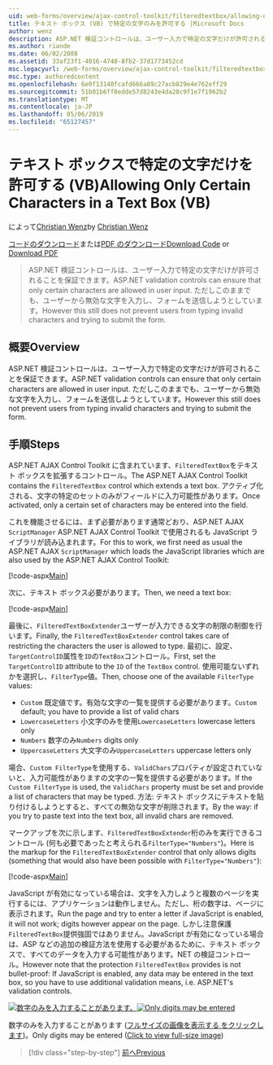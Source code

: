 ```yaml
---
uid: web-forms/overview/ajax-control-toolkit/filteredtextbox/allowing-only-certain-characters-in-a-text-box-vb
title: テキスト ボックス (VB) で特定の文字のみを許可する |Microsoft Docs
author: wenz
description: ASP.NET 検証コントロールは、ユーザー入力で特定の文字だけが許可されることを保証できます。 ただしこれができない無効な入力からユーザー.
ms.author: riande
ms.date: 06/02/2008
ms.assetid: 33af23f1-4016-4740-8fb2-37d1773452cd
msc.legacyurl: /web-forms/overview/ajax-control-toolkit/filteredtextbox/allowing-only-certain-characters-in-a-text-box-vb
msc.type: authoredcontent
ms.openlocfilehash: 6e0f13140fcafd666a89c27acb829e4e762eff29
ms.sourcegitcommit: 51b01b6ff8edde57d8243e4da28c9f1e7f1962b2
ms.translationtype: MT
ms.contentlocale: ja-JP
ms.lasthandoff: 05/06/2019
ms.locfileid: "65127457"
---
```

# <a name="allowing-only-certain-characters-in-a-text-box-vb"></a><span data-ttu-id="f5080-104">テキスト ボックスで特定の文字だけを許可する (VB)</span><span class="sxs-lookup"><span data-stu-id="f5080-104">Allowing Only Certain Characters in a Text Box (VB)</span></span>

<span data-ttu-id="f5080-105">によって[Christian Wenz](https://github.com/wenz)</span><span class="sxs-lookup"><span data-stu-id="f5080-105">by [Christian Wenz](https://github.com/wenz)</span></span>

<span data-ttu-id="f5080-106">[コードのダウンロード](http://download.microsoft.com/download/4/c/2/4c2def7a-0d23-4055-91f9-1f18504167d7/FilteredTextBox0.vb.zip)または[PDF のダウンロード](http://download.microsoft.com/download/b/6/a/b6ae89ee-df69-4c87-9bfb-ad1eb2b23373/filteredtextbox0VB.pdf)</span><span class="sxs-lookup"><span data-stu-id="f5080-106">[Download Code](http://download.microsoft.com/download/4/c/2/4c2def7a-0d23-4055-91f9-1f18504167d7/FilteredTextBox0.vb.zip) or [Download PDF](http://download.microsoft.com/download/b/6/a/b6ae89ee-df69-4c87-9bfb-ad1eb2b23373/filteredtextbox0VB.pdf)</span></span>

> <span data-ttu-id="f5080-107">ASP.NET 検証コントロールは、ユーザー入力で特定の文字だけが許可されることを保証できます。</span><span class="sxs-lookup"><span data-stu-id="f5080-107">ASP.NET validation controls can ensure that only certain characters are allowed in user input.</span></span> <span data-ttu-id="f5080-108">ただしこのままでも、ユーザーから無効な文字を入力し、フォームを送信しようとしています。</span><span class="sxs-lookup"><span data-stu-id="f5080-108">However this still does not prevent users from typing invalid characters and trying to submit the form.</span></span>

## <a name="overview"></a><span data-ttu-id="f5080-109">概要</span><span class="sxs-lookup"><span data-stu-id="f5080-109">Overview</span></span>

<span data-ttu-id="f5080-110">ASP.NET 検証コントロールは、ユーザー入力で特定の文字だけが許可されることを保証できます。</span><span class="sxs-lookup"><span data-stu-id="f5080-110">ASP.NET validation controls can ensure that only certain characters are allowed in user input.</span></span> <span data-ttu-id="f5080-111">ただしこのままでも、ユーザーから無効な文字を入力し、フォームを送信しようとしています。</span><span class="sxs-lookup"><span data-stu-id="f5080-111">However this still does not prevent users from typing invalid characters and trying to submit the form.</span></span>

## <a name="steps"></a><span data-ttu-id="f5080-112">手順</span><span class="sxs-lookup"><span data-stu-id="f5080-112">Steps</span></span>

<span data-ttu-id="f5080-113">ASP.NET AJAX Control Toolkit に含まれています、`FilteredTextBox`をテキスト ボックスを拡張するコントロール。</span><span class="sxs-lookup"><span data-stu-id="f5080-113">The ASP.NET AJAX Control Toolkit contains the `FilteredTextBox` control which extends a text box.</span></span> <span data-ttu-id="f5080-114">アクティブ化される、文字の特定のセットのみがフィールドに入力可能性があります。</span><span class="sxs-lookup"><span data-stu-id="f5080-114">Once activated, only a certain set of characters may be entered into the field.</span></span>

<span data-ttu-id="f5080-115">これを機能させるには、まず必要があります通常どおり、ASP.NET AJAX `ScriptManager` ASP.NET AJAX Control Toolkit で使用されるも JavaScript ライブラリが読み込まれます。</span><span class="sxs-lookup"><span data-stu-id="f5080-115">For this to work, we first need as usual the ASP.NET AJAX `ScriptManager` which loads the JavaScript libraries which are also used by the ASP.NET AJAX Control Toolkit:</span></span>

[!code-aspx[Main](allowing-only-certain-characters-in-a-text-box-vb/samples/sample1.aspx)]

<span data-ttu-id="f5080-116">次に、テキスト ボックス必要があります。</span><span class="sxs-lookup"><span data-stu-id="f5080-116">Then, we need a text box:</span></span>

[!code-aspx[Main](allowing-only-certain-characters-in-a-text-box-vb/samples/sample2.aspx)]

<span data-ttu-id="f5080-117">最後に、`FilteredTextBoxExtender`ユーザーが入力できる文字の制限の制御を行います。</span><span class="sxs-lookup"><span data-stu-id="f5080-117">Finally, the `FilteredTextBoxExtender` control takes care of restricting the characters the user is allowed to type.</span></span> <span data-ttu-id="f5080-118">最初に、設定、`TargetControlID`属性を`ID`の`TextBox`コントロール。</span><span class="sxs-lookup"><span data-stu-id="f5080-118">First, set the `TargetControlID` attribute to the `ID` of the `TextBox` control.</span></span> <span data-ttu-id="f5080-119">使用可能ないずれかを選択し、`FilterType`値。</span><span class="sxs-lookup"><span data-stu-id="f5080-119">Then, choose one of the available `FilterType` values:</span></span>

- <span data-ttu-id="f5080-120">`Custom` 既定値です。有効な文字の一覧を提供する必要があります。</span><span class="sxs-lookup"><span data-stu-id="f5080-120">`Custom` default; you have to provide a list of valid chars</span></span>
- <span data-ttu-id="f5080-121">`LowercaseLetters` 小文字のみを使用</span><span class="sxs-lookup"><span data-stu-id="f5080-121">`LowercaseLetters` lowercase letters only</span></span>
- <span data-ttu-id="f5080-122">`Numbers` 数字のみ</span><span class="sxs-lookup"><span data-stu-id="f5080-122">`Numbers` digits only</span></span>
- <span data-ttu-id="f5080-123">`UppercaseLetters` 大文字のみ</span><span class="sxs-lookup"><span data-stu-id="f5080-123">`UppercaseLetters` uppercase letters only</span></span>

<span data-ttu-id="f5080-124">場合、`Custom FilterType`を使用する、`ValidChars`プロパティが設定されていないと、入力可能性がありますの文字の一覧を提供する必要があります。</span><span class="sxs-lookup"><span data-stu-id="f5080-124">If the `Custom FilterType` is used, the `ValidChars` property must be set and provide a list of characters that may be typed.</span></span> <span data-ttu-id="f5080-125">方法: テキスト ボックスにテキストを貼り付けるしようとすると、すべての無効な文字が削除されます。</span><span class="sxs-lookup"><span data-stu-id="f5080-125">By the way: if you try to paste text into the text box, all invalid chars are removed.</span></span>

<span data-ttu-id="f5080-126">マークアップを次に示します、`FilteredTextBoxExtender`桁のみを実行できるコントロール (何も必要であったと考えられる`FilterType="Numbers"`)。</span><span class="sxs-lookup"><span data-stu-id="f5080-126">Here is the markup for the `FilteredTextBoxExtender` control that only allows digits (something that would also have been possible with `FilterType="Numbers"`):</span></span>

[!code-aspx[Main](allowing-only-certain-characters-in-a-text-box-vb/samples/sample3.aspx)]

<span data-ttu-id="f5080-127">JavaScript が有効になっている場合は、文字を入力しようと複数のページを実行するには、アプリケーションは動作しません。ただし、桁の数字は、ページに表示されます。</span><span class="sxs-lookup"><span data-stu-id="f5080-127">Run the page and try to enter a letter if JavaScript is enabled, it will not work; digits however appear on the page.</span></span> <span data-ttu-id="f5080-128">しかし注意保護`FilteredTextBox`提供強固ではありません。JavaScript が有効になっている場合は、ASP などの追加の検証方法を使用する必要があるために、テキスト ボックスで、すべてのデータを入力する可能性があります。NET の検証コントロール。</span><span class="sxs-lookup"><span data-stu-id="f5080-128">However note that the protection `FilteredTextBox` provides is not bullet-proof: If JavaScript is enabled, any data may be entered in the text box, so you have to use additional validation means, i.e. ASP.NET's validation controls.</span></span>

<span data-ttu-id="f5080-129">[![数字のみを入力することがあります。](allowing-only-certain-characters-in-a-text-box-vb/_static/image2.png)](allowing-only-certain-characters-in-a-text-box-vb/_static/image1.png)</span><span class="sxs-lookup"><span data-stu-id="f5080-129">[![Only digits may be entered](allowing-only-certain-characters-in-a-text-box-vb/_static/image2.png)](allowing-only-certain-characters-in-a-text-box-vb/_static/image1.png)</span></span>

<span data-ttu-id="f5080-130">数字のみを入力することがあります ([フルサイズの画像を表示する をクリックします](allowing-only-certain-characters-in-a-text-box-vb/_static/image3.png))。</span><span class="sxs-lookup"><span data-stu-id="f5080-130">Only digits may be entered ([Click to view full-size image](allowing-only-certain-characters-in-a-text-box-vb/_static/image3.png))</span></span>

> [!div class="step-by-step"]
> [<span data-ttu-id="f5080-131">前へ</span><span class="sxs-lookup"><span data-stu-id="f5080-131">Previous</span></span>](allowing-only-certain-characters-in-a-text-box-cs.md)
